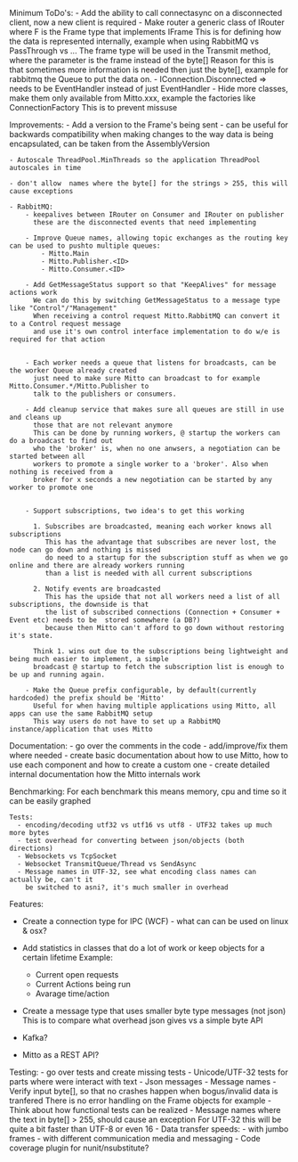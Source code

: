 Minimum ToDo's:
	- Add the ability to call connectasync on a disconnected client, now a new client is required
	- Make router a generic class of IRouter<F> where F is the Frame type that implements IFrame
	  This is for defining how the data is represented internally, example when using RabbitMQ vs PassThrough vs ...
	  The frame type will be used in the Transmit method, where the parameter is the frame instead of the byte[]
	  Reason for this is that sometimes more information is needed then just the byte[], example for rabbitmq the 
	  Queue to put the data on.
	- IConnection.Disconnected => needs to be EventHandler<IClientConnection> instead of just EventHandler
	- Hide more classes, make them only available from Mitto.xxx, example the factories like ConnectionFactory
	  This is to prevent missuse

Improvements:
	- Add a version to the Frame's being sent - can be useful for backwards compatibility when making changes 
	  to the way data is being encapsulated, can be taken from the AssemblyVersion

	- Autoscale ThreadPool.MinThreads so the application ThreadPool autoscales in time

	- don't allow  names where the byte[] for the strings > 255, this will cause exceptions

	- RabbitMQ: 
		- keepalives between IRouter on Consumer and IRouter on publisher
		  these are the disconnected events that need implementing

	    - Improve Queue names, allowing topic exchanges as the routing key can be used to pushto multiple queues:
		    - Mitto.Main
			- Mitto.Publisher.<ID>
			- Mitto.Consumer.<ID>
		
		- Add GetMessageStatus support so that "KeepAlives" for message actions work
		  We can do this by switching GetMessageStatus to a message type like "Control"/"Management"
		  When receiving a control request Mitto.RabbitMQ can convert it to a Control request message
		  and use it's own control interface implementation to do w/e is required for that action
		  

		- Each worker needs a queue that listens for broadcasts, can be the worker Queue already created
		  just need to make sure Mitto can broadcast to for example Mitto.Consumer.*/Mitto.Publisher to 
		  talk to the publishers or consumers.
		
		- Add cleanup service that makes sure all queues are still in use and cleans up 
		  those that are not relevant anymore
		  This can be done by running workers, @ startup the workers can do a broadcast to find out 
		  who the 'broker' is, when no one anwsers, a negotiation can be started between all 
		  workers to promote a single worker to a 'broker'. Also when nothing is received from a 
		  broker for x seconds a new negotiation can be started by any worker to promote one
		  

		- Support subscriptions, two idea's to get this working
		  
		  1. Subscribes are broadcasted, meaning each worker knows all subscriptions
		     This has the advantage that subscribes are never lost, the node can go down and nothing is missed
			 do need to a startup for the subscription stuff as when we go online and there are already workers running
			 than a list is needed with all current subscriptions

		  2. Notify events are broadcasted
		     This has the upside that not all workers need a list of all subscriptions, the downside is that
			 the list of subscribed connections (Connection + Consumer + Event etc) needs to be  stored somewhere (a DB?)
			 because then Mitto can't afford to go down without restoring it's state.

		  Think 1. wins out due to the subscriptions being lightweight and being much easier to implement, a simple
		  broadcast @ startup to fetch the subscription list is enough to be up and running again. 

		- Make the Queue prefix configurable, by default(currently hardcoded) the prefix should be 'Mitto'
		  Useful for when having multiple applications using Mitto, all apps can use the same RabbitMQ setup
		  This way users do not have to set up a RabbitMQ instance/application that uses Mitto

Documentation:
	- go over the comments in the code - add/improve/fix them where needed
	- create basic documentation about how to use Mitto, how to use each component and how to create a custom one
	- create detailed internal documentation how the Mitto internals work

Benchmarking:
    For each benchmark this means memory, cpu and time so it can be easily graphed
	
	Tests:
      - encoding/decoding utf32 vs utf16 vs utf8 - UTF32 takes up much more bytes
	  - test overhead for converting between json/objects (both directions)
	  - Websockets vs TcpSocket
	  - Websocket TransmitQueue/Thread vs SendAsync
	  - Message names in UTF-32, see what encoding class names can actually be, can't it
	    be switched to asni?, it's much smaller in overhead

Features:
  - Create a connection type for IPC (WCF) - what can can be used on linux & osx?
  
  - Add statistics in classes that do a lot of work or keep objects for a certain lifetime
    Example:
	  - Current open requests
	  - Current Actions being run
	  - Avarage time/action<T>

  - Create a message type that uses smaller byte type messages (not json)
    This is to compare what overhead json gives vs a simple byte API

  - Kafka?

  - Mitto as a REST API?

Testing:
	- go over tests and create missing tests
	- Unicode/UTF-32 tests for parts where were interact with text
	- Json messages
		- Message names
		- Verify input byte[], so that no crashes happen when bogus/invalid data is tranfered
		  There is no error handling on the Frame objects for example
		- Think about how functional tests can be realized
    - Message names where the text in byte[] > 255, should cause an exception
      For UTF-32 this will be quite a bit faster than UTF-8 or even 16
	- Data transfer speeds:
		- with jumbo frames
		- with different communication media and messaging
	- Code coverage plugin for nunit/nsubstitute?